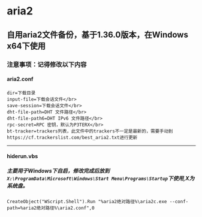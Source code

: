 # aria2
 
## 自用aria2文件备份，基于1.36.0版本，在Windows x64下使用

### 注意事项：记得修改以下内容
#### aria2.conf
```base
dir=下载目录
input-file=下载会话文件</br>
save-session=下载会话文件</br>
dht-file-path=DHT 文件路径</br>
dht-file-path6=DHT IPv6 文件路径</br>
rpc-secret=RPC 密钥，默认为P3TERX</br>
bt-tracker=trackers列表，此文件中的trackers不一定是最新的，需要手动到https://cf.trackerslist.com/best_aria2.txt进行更新

```
___
#### hiderun.vbs
##### 主要用于Windows下自启，修改完成后放到`X:\ProgramData\Microsoft\Windows\Start Menu\Programs\Startup`下使用,X为系统盘。

```
CreateObject("WScript.Shell").Run "%aria2绝对路径%\aria2c.exe --conf-path=%aria2绝对路径%\aria2.conf",0
```

